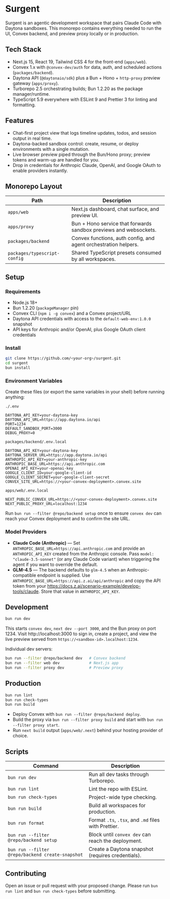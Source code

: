 # Surgent

Surgent is an agentic development workspace that pairs Claude Code with Daytona sandboxes. This monorepo contains everything needed to run the UI, Convex backend, and preview proxy locally or in production.

## Tech Stack
- Next.js 15, React 19, Tailwind CSS 4 for the front-end (`apps/web`).
- Convex 1.x with `@convex-dev/auth` for data, auth, and scheduled actions (`packages/backend`).
- Daytona API (`@daytonaio/sdk`) plus a Bun + Hono + `http-proxy` preview gateway (`apps/proxy`).
- Turborepo 2.5 orchestrating builds; Bun 1.2.20 as the package manager/runtime.
- TypeScript 5.9 everywhere with ESLint 9 and Prettier 3 for linting and formatting.

## Features
- Chat-first project view that logs timeline updates, todos, and session output in real time.
- Daytona-backed sandbox control: create, resume, or deploy environments with a single mutation.
- Live browser preview piped through the Bun/Hono proxy; preview tokens and warm-up are handled for you.
- Drop in credentials for Anthropic Claude, OpenAI, and Google OAuth to enable providers instantly.

## Monorepo Layout
| Path | Description |
| --- | --- |
| `apps/web` | Next.js dashboard, chat surface, and preview UI. |
| `apps/proxy` | Bun + Hono service that forwards sandbox previews and websockets. |
| `packages/backend` | Convex functions, auth config, and agent orchestration helpers. |
| `packages/typescript-config` | Shared TypeScript presets consumed by all workspaces. |

## Setup
### Requirements
- Node.js 18+
- Bun 1.2.20 (`packageManager` pin)
- Convex CLI (`npm i -g convex`) and a Convex project/URL
- Daytona API credentials with access to the `default-web-env:1.0.0` snapshot
- API keys for Anthropic and/or OpenAI, plus Google OAuth client credentials

### Install
```bash
git clone https://github.com/<your-org>/surgent.git
cd surgent
bun install
```

### Environment Variables
Create these files (or export the same variables in your shell) before running anything:

`./.env`
```dotenv
DAYTONA_API_KEY=your-daytona-key
DAYTONA_API_URL=https://app.daytona.io/api
PORT=1234
DEFAULT_SANDBOX_PORT=3000
DEBUG_PROXY=0
```

`packages/backend/.env.local`
```dotenv
DAYTONA_API_KEY=your-daytona-key
DAYTONA_SERVER_URL=https://app.daytona.io/api
ANTHROPIC_API_KEY=your-anthropic-key
ANTHROPIC_BASE_URL=https://api.anthropic.com
OPENAI_API_KEY=your-openai-key
GOOGLE_CLIENT_ID=your-google-client-id
GOOGLE_CLIENT_SECRET=your-google-client-secret
CONVEX_SITE_URL=https://<your-convex-deployment>.convex.site
```

`apps/web/.env.local`
```dotenv
NEXT_PUBLIC_CONVEX_URL=https://<your-convex-deployment>.convex.site
NEXT_PUBLIC_PROXY_URL=localhost:1234
```
Run `bun run --filter @repo/backend setup` once to ensure `convex dev` can reach your Convex deployment and to confirm the site URL.

### Model Providers
- **Claude Code (Anthropic)** — Set `ANTHROPIC_BASE_URL=https://api.anthropic.com` and provide an `ANTHROPIC_API_KEY` created from the Anthropic console. Pass `model: "claude-3.5-sonnet"` (or any Claude Code variant) when triggering the agent if you want to override the default.
- **GLM-4.5** — The backend defaults to `glm-4.5` when an Anthropic-compatible endpoint is supplied. Use `ANTHROPIC_BASE_URL=https://api.z.ai/api/anthropic` and copy the API token from your https://docs.z.ai/scenario-example/develop-tools/claude. Store that value in `ANTHROPIC_API_KEY`.

## Development
```bash
bun run dev
```
This starts `convex dev`, `next dev --port 3000`, and the Bun proxy on port 1234. Visit http://localhost:3000 to sign in, create a project, and view the live preview served from `https://<sandbox-id>.localhost:1234`.

Individual dev servers:
```bash
bun run --filter @repo/backend dev   # Convex backend
bun run --filter web dev             # Next.js app
bun run --filter proxy dev           # Preview proxy
```

## Production
```bash
bun run lint
bun run check-types
bun run build
```
- Deploy Convex with `bun run --filter @repo/backend deploy`.
- Build the proxy via `bun run --filter proxy build` and start with `bun run --filter proxy start`.
- Run `next build` output (`apps/web/.next`) behind your hosting provider of choice.

## Scripts
| Command | Description |
| --- | --- |
| `bun run dev` | Run all dev tasks through Turborepo. |
| `bun run lint` | Lint the repo with ESLint. |
| `bun run check-types` | Project-wide type checking. |
| `bun run build` | Build all workspaces for production. |
| `bun run format` | Format `.ts`, `.tsx`, and `.md` files with Prettier. |
| `bun run --filter @repo/backend setup` | Block until `convex dev` can reach the deployment. |
| `bun run --filter @repo/backend create-snapshot` | Create a Daytona snapshot (requires credentials). |

## Contributing
Open an issue or pull request with your proposed change. Please run `bun run lint` and `bun run check-types` before submitting.
